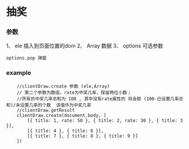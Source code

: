 # 抽奖

### 参数
1、 ele  插入到页面位置的dom
2、 Array 数据
3、 options 可选参数  

```
options.pop 弹窗
```
    
### example

```
    //clientDraw.create 参数 (ele,Array) 
    // 第二个参数为数组，rate为中奖几率，保留两位小数；
    //所有的中奖几率总和为 100 , 其中没有rate属性的 将会取 (100-已设置几率总和)/未设置几率的个数  该值作为中奖几率
    //clientDraw.getResult  
    clientDraw.create(document.body, [
        [{ title: 1, rate: 50 }, { title: 2, rate: 30 }, { title: 3 }],
        [{ title: 4 }, { title: 6 }],
        [{ title: 7 }, { title: 8 }, { title: 9 }]
    ])
```